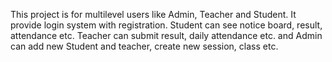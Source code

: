 This project is for multilevel users like Admin, Teacher and Student. It provide login system with registration. Student can see notice board, result, attendance etc. Teacher can submit result, daily attendance etc. and Admin can add new Student and teacher, create new session, class etc.